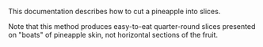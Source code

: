 This documentation describes how to cut a pineapple into slices.

Note that this method produces easy-to-eat quarter-round slices presented on "boats" of pineapple skin, not horizontal sections of the fruit.
